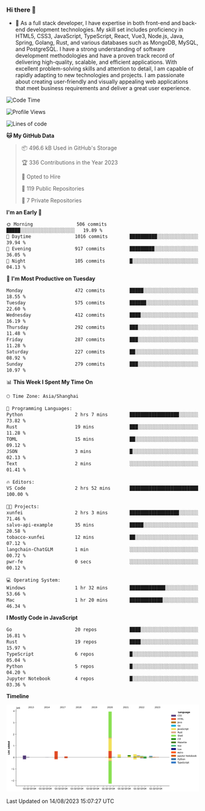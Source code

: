 ### Hi there 👋

- 🌱 As a full stack developer, I have expertise in both front-end and back-end development technologies. My skill set includes proficiency in HTML5, CSS3, JavaScript, TypeScript, React, Vue3, Node.js, Java, Spring, Golang, Rust, and various databases such as MongoDB, MySQL, and PostgreSQL. I have a strong understanding of software development methodologies and have a proven track record of delivering high-quality, scalable, and efficient applications. With excellent problem-solving skills and attention to detail, I am capable of rapidly adapting to new technologies and projects. I am passionate about creating user-friendly and visually appealing web applications that meet business requirements and deliver a great user experience.

<!--START_SECTION:waka-->
![Code Time](http://img.shields.io/badge/Code%20Time-1%2C083%20hrs%209%20mins-blue)

![Profile Views](http://img.shields.io/badge/Profile%20Views-0-blue)

![Lines of code](https://img.shields.io/badge/From%20Hello%20World%20I%27ve%20Written-6.0%20million%20lines%20of%20code-blue)

**🐱 My GitHub Data** 

> 📦 496.6 kB Used in GitHub's Storage 
 > 
> 🏆 336 Contributions in the Year 2023
 > 
> 💼 Opted to Hire
 > 
> 📜 119 Public Repositories 
 > 
> 🔑 7 Private Repositories 
 > 
**I'm an Early 🐤** 

```text
🌞 Morning                506 commits         █████░░░░░░░░░░░░░░░░░░░░   19.89 % 
🌆 Daytime                1016 commits        ██████████░░░░░░░░░░░░░░░   39.94 % 
🌃 Evening                917 commits         █████████░░░░░░░░░░░░░░░░   36.05 % 
🌙 Night                  105 commits         █░░░░░░░░░░░░░░░░░░░░░░░░   04.13 % 
```
📅 **I'm Most Productive on Tuesday** 

```text
Monday                   472 commits         █████░░░░░░░░░░░░░░░░░░░░   18.55 % 
Tuesday                  575 commits         ██████░░░░░░░░░░░░░░░░░░░   22.60 % 
Wednesday                412 commits         ████░░░░░░░░░░░░░░░░░░░░░   16.19 % 
Thursday                 292 commits         ███░░░░░░░░░░░░░░░░░░░░░░   11.48 % 
Friday                   287 commits         ███░░░░░░░░░░░░░░░░░░░░░░   11.28 % 
Saturday                 227 commits         ██░░░░░░░░░░░░░░░░░░░░░░░   08.92 % 
Sunday                   279 commits         ███░░░░░░░░░░░░░░░░░░░░░░   10.97 % 
```


📊 **This Week I Spent My Time On** 

```text
🕑︎ Time Zone: Asia/Shanghai

💬 Programming Languages: 
Python                   2 hrs 7 mins        ██████████████████░░░░░░░   73.82 % 
Rust                     19 mins             ███░░░░░░░░░░░░░░░░░░░░░░   11.28 % 
TOML                     15 mins             ██░░░░░░░░░░░░░░░░░░░░░░░   09.12 % 
JSON                     3 mins              █░░░░░░░░░░░░░░░░░░░░░░░░   02.13 % 
Text                     2 mins              ░░░░░░░░░░░░░░░░░░░░░░░░░   01.41 % 

🔥 Editors: 
VS Code                  2 hrs 52 mins       █████████████████████████   100.00 % 

🐱‍💻 Projects: 
xunfei                   2 hrs 3 mins        ██████████████████░░░░░░░   71.46 % 
salvo-api-example        35 mins             █████░░░░░░░░░░░░░░░░░░░░   20.58 % 
tobacco-xunfei           12 mins             ██░░░░░░░░░░░░░░░░░░░░░░░   07.12 % 
langchain-ChatGLM        1 min               ░░░░░░░░░░░░░░░░░░░░░░░░░   00.72 % 
pwr-fe                   0 secs              ░░░░░░░░░░░░░░░░░░░░░░░░░   00.12 % 

💻 Operating System: 
Windows                  1 hr 32 mins        █████████████░░░░░░░░░░░░   53.66 % 
Mac                      1 hr 20 mins        ████████████░░░░░░░░░░░░░   46.34 % 
```

**I Mostly Code in JavaScript** 

```text
Go                       20 repos            ████░░░░░░░░░░░░░░░░░░░░░   16.81 % 
Rust                     19 repos            ████░░░░░░░░░░░░░░░░░░░░░   15.97 % 
TypeScript               6 repos             █░░░░░░░░░░░░░░░░░░░░░░░░   05.04 % 
Python                   5 repos             █░░░░░░░░░░░░░░░░░░░░░░░░   04.20 % 
Jupyter Notebook         4 repos             █░░░░░░░░░░░░░░░░░░░░░░░░   03.36 % 
```



**Timeline**

![Lines of Code chart](https://raw.githubusercontent.com/elton/elton/main/assets/bar_graph.png)


 Last Updated on 14/08/2023 15:07:27 UTC
<!--END_SECTION:waka-->

<!--
**elton/elton** is a ✨ _special_ ✨ repository because its `README.md` (this file) appears on your GitHub profile.

Here are some ideas to get you started:

- 🔭 I’m currently working on ...
- 🌱 I’m currently learning ...
- 👯 I’m looking to collaborate on ...
- 🤔 I’m looking for help with ...
- 💬 Ask me about ...
- 📫 How to reach me: ...
- 😄 Pronouns: ...
- ⚡ Fun fact: ...
-->
